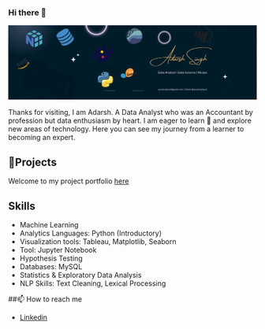 ### Hi there 👋

![profile Banner](https://github.com/Asceticadarsh/Asceticadarsh/blob/main/assets/Own%20Created%20Profile%20LinkedIn%20Banner.png)

Thanks for visiting, I am Adarsh. A Data Analyst who was an Accountant by profession but data enthusiasm by heart. I am eager to learn 🌱 and explore new areas of technology. 
Here you can see my journey from a learner to becoming an expert.

## 🎢Projects
Welcome to my project portfolio [here]()

## Skills
- Machine Learning  
- Analytics Languages: Python (Introductory)
- Visualization tools: Tableau, Matplotlib, Seaborn 
- Tool: Jupyter Notebook
- Hypothesis Testing 
- Databases: MySQL
- Statistics & Exploratory Data Analysis 
- NLP Skills: Text Cleaning, Lexical Processing

##📫 How to reach me
- [Linkedin](https://www.linkedin.com/in/asceticadarsh/)



<!--
**Asceticadarsh/Asceticadarsh** is a ✨ _special_ ✨ repository because its `README.md` (this file) appears on your GitHub profile.
![profile banner](https://github.com/Asceticadarsh/Asceticadarsh/assets/](https://github.com/Asceticadarsh/Asceticadarsh/blob/main/assets/Own%20Created%20Profile%20LinkedIn%20Banner.png))
Here are some ideas to get you started:

- 🔭 I’m currently working on ...
- 🌱 I’m currently learning ...
- 👯 I’m looking to collaborate on ...
- 🤔 I’m looking for help with ...
- 💬 Ask me about ...
- 📫 How to reach me: ...
- 😄 Pronouns: ...
- ⚡ Fun fact: ...
-->
